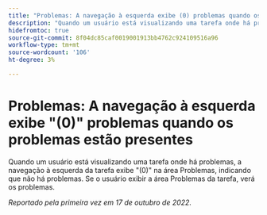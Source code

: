 ```yaml
---
title: "Problemas: A navegação à esquerda exibe (0) problemas quando os problemas estão presentes"
description: "Quando um usuário está visualizando uma tarefa onde há problemas, a navegação à esquerda da tarefa é exibida (0) na área Problemas, indicando que não há problemas. Se o usuário exibir a área Problemas da tarefa, verá os problemas."
hidefromtoc: true
source-git-commit: 8f04dc85caf0019001913bb4762c924109516a96
workflow-type: tm+mt
source-wordcount: '106'
ht-degree: 3%

---
```



# Problemas: A navegação à esquerda exibe &quot;(0)&quot; problemas quando os problemas estão presentes

Quando um usuário está visualizando uma tarefa onde há problemas, a navegação à esquerda da tarefa exibe &quot;(0)&quot; na área Problemas, indicando que não há problemas. Se o usuário exibir a área Problemas da tarefa, verá os problemas.

_Reportado pela primeira vez em 17 de outubro de 2022._

